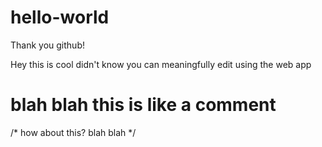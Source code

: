 # hello-world
Thank you github!

Hey this is cool didn't know you can meaningfully edit using the web app

# blah blah this is like a comment

/*
how about this?
blah blah
*/

